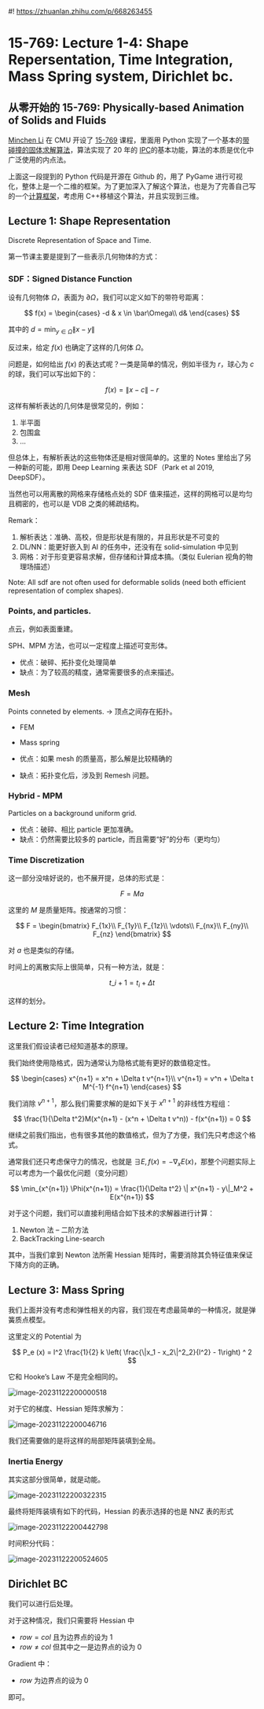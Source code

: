 #! https://zhuanlan.zhihu.com/p/668263455
# 15-769: Lecture 1-4: Shape Repersentation, Time Integration, Mass Spring system, Dirichlet bc.

## 从零开始的 15-769: Physically-based Animation of Solids and Fluids

[Minchen Li](https://www.cs.cmu.edu/~minchenl/) 在 CMU 开设了 [15-769](https://www.cs.cmu.edu/~15769-f23/) 课程，里面用 Python 实现了一个基本的[带碰撞的固体求解算法](https://github.com/liminchen/solid-sim-tutorial/tree/main)，算法实现了 20 年的 [IPC](https://dl.acm.org/doi/abs/10.1145/3386569.3392425)的基本功能，算法的本质是优化中广泛使用的内点法。

上面这一段提到的 Python 代码是开源在 Github 的，用了 PyGame 进行可视化，整体上是一个二维的框架。为了更加深入了解这个算法，也是为了完善自己写的一个[计算框架](https://github.com/adversarr/axes)，考虑用 C++移植这个算法，并且实现到三维。

## Lecture 1: Shape Representation

Discrete Representation of Space and Time.

第一节课主要是提到了一些表示几何物体的方式：

### SDF：Signed Distance Function

设有几何物体 $\Omega$，表面为 $\partial \Omega$，我们可以定义如下的带符号距离：

$$
f(x) = \begin{cases}
  -d & x \in \bar\Omega\\
  d&
\end{cases}
$$

其中的 $d = \min_{y\in \bar\Omega} \| x - y\|$

反过来，给定 $f(x)$ 也确定了这样的几何体 $\Omega$。

问题是，如何给出 $f(x)$ 的表达式呢？一类是简单的情况，例如半径为 $r$，球心为 $c$ 的球，我们可以写出如下的：

$$ f(x) = \| x - c \| - r $$

这样有解析表达的几何体是很常见的，例如：

1. 半平面
2. 包围盒
3. ...

但总体上，有解析表达的这些物体还是相对很简单的。这里的 Notes 里给出了另一种新的可能，即用 Deep Learning 来表达 SDF（Park et al 2019, DeepSDF）。

当然也可以用离散的网格来存储格点处的 SDF 值来描述，这样的网格可以是均匀且稠密的，也可以是 VDB 之类的稀疏结构。

Remark：

1. 解析表达：准确、高校，但是形状是有限的，并且形状是不可变的
2. DL/NN：能更好嵌入到 AI 的任务中，还没有在 solid-simulation 中见到
3. 网格：对于形变更容易求解，但存储和计算成本搞。（类似 Eulerian 视角的物理场描述）

Note: All sdf are not often used for deformable solids (need both efficient representation of complex shapes).

### Points, and particles.

点云，例如表面重建。

SPH、MPM 方法，也可以一定程度上描述可变形体。

- 优点：破碎、拓扑变化处理简单
- 缺点：为了较高的精度，通常需要很多的点来描述。

### Mesh

Points conneted by elements. -> 顶点之间存在拓扑。

- FEM
- Mass spring

- 优点：如果 mesh 的质量高，那么解是比较精确的
- 缺点：拓扑变化后，涉及到 Remesh 问题。

### Hybrid - MPM

Particles on a background uniform grid.

- 优点：破碎、相比 particle 更加准确。
- 缺点：仍然需要比较多的 particle，而且需要“好”的分布（更均匀）

### Time Discretization

这一部分没啥好说的，也不展开提，总体的形式是：

$$ F = M a $$

这里的 $M$ 是质量矩阵。按通常的习惯：

$$
F = \begin{bmatrix}
  F_{1x}\\
  F_{1y}\\
  F_{1z}\\
  \vdots\\
  F_{nx}\\
  F_{ny}\\
  F_{nz}
\end{bmatrix}
$$

对 $a$ 也是类似的存储。

时间上的离散实际上很简单，只有一种方法，就是：

$$ t\_{i+1} = t_i + \Delta t $$

这样的划分。

## Lecture 2: Time Integration

这里我们假设读者已经知道基本的原理。

我们始终使用隐格式，因为通常认为隐格式能有更好的数值稳定性。

$$
\begin{cases}
	x^{n+1} = x^n + \Delta t v^{n+1}\\
	v^{n+1} = v^n + \Delta t M^{-1} f^{n+1}
\end{cases}
$$

我们消除 $v^{n+1}$，那么我们需要求解的是如下关于 $x^{n+1}$ 的非线性方程组：

$$
\frac{1}{\Delta t^2}M(x^{n+1} - (x^n + \Delta t v^n)) - f(x^{n+1}) = 0
$$

继续之前我们指出，也有很多其他的数值格式，但为了方便，我们先只考虑这个格式。

通常我们还只考虑保守力的情况，也就是 $\exists E, f(x) = -\nabla_x E(x)$，那整个问题实际上可以考虑为一个最优化问题（变分问题）

$$
\min_{x^{n+1}} \Phi(x^{n+1}) = \frac{1}{\Delta t^2} \| x^{n+1} - y\|_M^2 + E(x^{n+1})
$$

对于这个问题，我们可以直接利用结合如下技术的求解器进行计算：

1. Newton 法 – 二阶方法
2. BackTracking Line-search

其中，当我们拿到 Newton 法所需 Hessian 矩阵时，需要消除其负特征值来保证下降方向的正确。

## Lecture 3: Mass Spring

我们上面并没有考虑和弹性相关的内容，我们现在考虑最简单的一种情况，就是弹簧质点模型。

这里定义的 Potential 为

$$
P_e (x) = l^2 \frac{1}{2} k \left( \frac{\|x_1 - x_2\|^2_2}{l^2} - 1\right) ^ 2
$$

它和 Hooke’s Law 不是完全相同的。

![image-20231122200000518](./media/image-20231122200000518.png)

对于它的梯度、Hessian 矩阵求解为：

![image-20231122200046716](./media//image-20231122200046716.png)

我们还需要做的是将这样的局部矩阵装填到全局。

### Inertia Energy

其实这部分很简单，就是动能。

![image-20231122200322315](./media//image-20231122200322315.png)

最终将矩阵装填有如下的代码，Hessian 的表示选择的也是 NNZ 表的形式

![image-20231122200442798](./media//image-20231122200442798.png)

时间积分代码：

![image-20231122200524605](./media//image-20231122200524605.png)

## Dirichlet BC

我们可以进行后处理。

对于这种情况，我们只需要将 Hessian 中

- $row = col$ 且为边界点的设为 $1$
- $row \ne col$ 但其中之一是边界点的设为 0

Gradient 中：

- $row$ 为边界点的设为 $0$

即可。
